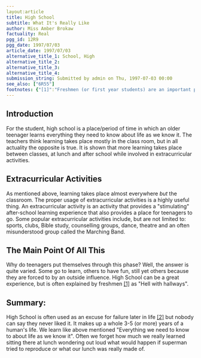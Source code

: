 ```yaml
---
layout:article
title: High School
subtitle: What It's Really Like
author: Miss Amber Brokaw
factuality: Real
pgg_id: 12R9
pgg_date: 1997/07/03
article_date: 1997/07/03
alternative_title_1: School, High
alternative_title_2: 
alternative_title_3: 
alternative_title_4: 
submission_string: Submitted by admin on Thu, 1997-07-03 00:00
see_also: ["6R55"]
footnotes: {"[1]":"Freshmen (or first year students) are an important part of High School society. They are made fun of by Sophomores (2nd year) and Juniors (3rd) and often put through a terrible (for them) process called initiation by Seniors (final year, or years, of High School).","[2]":"People often blame their childhood and High School days for crimes committed or lack of knowledge in later life."}
---
```

<div>
<h2>Introduction</h2>
<p>For the student, high school is a place/period of time in which an older teenager learns everything they need to know about life as we know it. The teachers think learning takes place mostly in the class room, but in all actuality the opposite is true. It is shown that more learning takes place between classes, at lunch and after school while involved in extracurricular activities.</p>
<h2>Extracurricular Activities</h2>
<p>As mentioned above, learning takes place almost everywhere <em>but</em> the classroom. The proper usage of extracurricular activities is a highly useful thing. An extracurricular activity is an activity that provides a "stimulating" after-school learning experience that also provides a place for teenagers to go. Some popular extracurricular activities include, but are not limited to: sports, clubs, Bible study, counselling groups, dance, theatre and an often misunderstood group called the Marching Band.</p>
<h2>The Main Point Of All This</h2>
<p>Why do teenagers put themselves through this phase? Well, the answer is quite varied. Some go to learn, others to have fun, still yet others because they are forced to by an outside influence. High School can be a great experience, but is often explained by freshmen <a href="#footnotes.1" class="footnote-link">[1]</a> as "Hell with hallways".</p>
<h2>Summary:</h2>
<p>High School is often used as an excuse for failure later in life <a href="#footnotes.2" class="footnote-link">[2]</a> but nobody can say they never liked it. It makes up a whole 3-5 (or more) years of a human's life. We learn like above mentioned "Everything we need to know to about life as we know it". Often we forget how much we really learned sitting there at lunch wondering out loud what would happen if superman tried to reproduce or what our lunch was really made of.</p>
</div>
